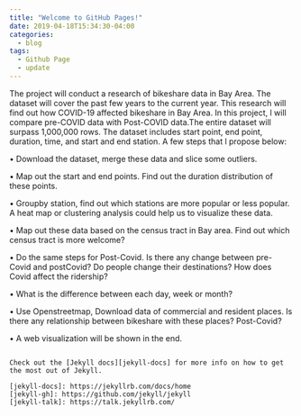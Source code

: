 ```yaml
---
title: "Welcome to GitHub Pages!"
date: 2019-04-18T15:34:30-04:00
categories:
  - blog
tags:
  - Github Page
  - update
---
```


The project will conduct a research of bikeshare data in Bay Area. The dataset will cover the past few years to the current year. This research will find out how COVID-19 affected bikeshare in Bay Area. In this project, l will compare pre-COVID data with Post-COVID data.The entire dataset will surpass 1,000,000 rows. The dataset includes start point, end point, duration, time, and start and end station. A few steps that l propose below:

• Download the dataset, merge these data and slice some outliers.

• Map out the start and end points. Find out the duration distribution of these points.

• Groupby station, find out which stations are more popular or less popular. A heat map or clustering analysis could help us to visualize these data.

• Map out these data based on the census tract in Bay area. Find out which census tract is more welcome?

• Do the same steps for Post-Covid. Is there any change between pre-Covid and postCovid? Do people change their destinations? How does Covid affect the ridership?

• What is the difference between each day, week or month? 

• Use Openstreetmap, Download data of commercial and resident places. Is there any relationship between bikeshare with these places? Post-Covid?

• A web visualization will be shown in the end. 
```

Check out the [Jekyll docs][jekyll-docs] for more info on how to get the most out of Jekyll.

[jekyll-docs]: https://jekyllrb.com/docs/home
[jekyll-gh]: https://github.com/jekyll/jekyll
[jekyll-talk]: https://talk.jekyllrb.com/
